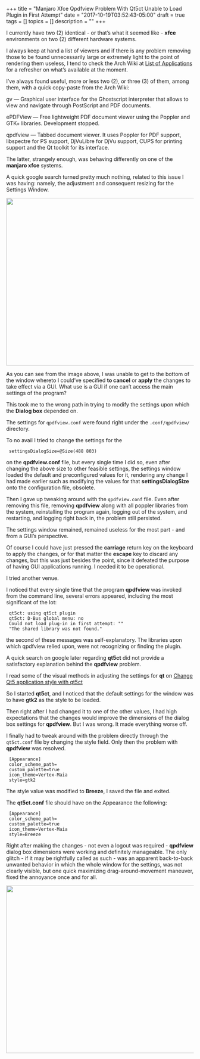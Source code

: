 +++
title = "Manjaro Xfce Qpdfview Problem With Qt5ct Unable to Load Plugin in First Attempt"
date = "2017-10-19T03:52:43-05:00"
draft = true
tags = []
topics = []
description = ""
+++

<p>I currently have two (2) identical - or that’s what it seemed like - <strong>xfce</strong> environments on two (2) different hardware systems.</p>

<p>I always keep at hand a list of viewers and if there is any problem removing those to be found unnecessarily large or extremely light to the point of rendering them useless, I tend to check the Arch Wiki at <a href="https://wiki.archlinux.org/index.php/list_of_applications" target="_blank">List of Applications</a> for a refresher on what’s available at the moment.</p>

<p>I’ve always found useful, more or less two (2), or three (3) of them, among them, with a quick copy-paste from the Arch Wiki:</p>

<p>gv — Graphical user interface for the Ghostscript interpreter that allows to view and navigate through PostScript and PDF documents.</p>

<p>ePDFView — Free lightweight PDF document viewer using the Poppler and GTK+ libraries. Development stopped.</p>

<p>qpdfview — Tabbed document viewer. It uses Poppler for PDF support, libspectre for PS support, DjVuLibre for DjVu support, CUPS for printing support and the Qt toolkit for its interface.</p>

<p>The latter, strangely enough, was behaving differently on one of the <strong>manjaro xfce</strong> systems.</p>

<p>A quick google search turned pretty much nothing, related to this issue I was having: namely, the adjustment and consequent resizing for the Settings Window.</p>

<p><img src="/images/manjaro-xfce-qpdfview-settings-box-wrong.png" width="680px" height="450px;"></p>

<p>As you can see from the image above, I was unable to get to the bottom of the window whereto I could’ve specified <strong>to cancel</strong> or <strong>apply</strong> the changes to take effect via a GUI. What use is a GUI if one can’t access the main settings of the program?</p>

<p>This took me to the wrong path in trying to modify the settings upon which the <strong>Dialog box</strong> depended on.</p>

<p>The settings for <code>qpdfview.conf</code> were found right under the <code>.conf/qpdfview/</code> directory.</p>

<p>To no avail I tried to change the settings for the</p>

<pre><code> settingsDialogSize=@Size(488 803)
</code></pre>

<p>on the <strong>qpdfview.conf</strong> file, but every single time I did so, even after changing the above size to other feasible settings, the settings window loaded the default and preconfigured values for it, rendering any change I had made earlier such as modifying the values for that <strong>settingsDialogSize</strong> onto the configuration file,  obsolete.</p>

<p>Then I gave up tweaking around with the <code>qpdfview.conf</code> file. Even after removing this file, removing <strong>qpdfview</strong> along with all poppler libraries from the system, reinstalling the program again, logging out of the system, and restarting, and logging right back in, the problem still persisted.</p>

<p>The settings window remained, remained useless for the most part - and from a GUI’s perspective.</p>

<p>Of course I could have just pressed the <strong>carriage</strong> return key on the keyboard to apply the changes, or for that matter the <strong>escape</strong> key to discard any changes, but this was just besides the point, since it defeated the purpose of having GUI applications running. I needed it to be operational.</p>

<p>I tried another venue.</p>

<p>I noticed that every single time that the program <strong>qpdfview</strong> was invoked from the command line, several errors appeared, including the most significant of the lot:</p>

<pre><code> qt5ct: using qt5ct plugin
 qt5ct: D-Bus global menu: no
 Could not load plug-in in first attempt: ""
 "The shared library was not found."
</code></pre>

<p>the second of these messages was self-explanatory. The libraries upon which qpdfview relied upon, were not recognizing or finding the plugin.</p>

<p>A quick search on google later regarding <strong>qt5ct</strong> did not provide a satisfactory explanation behind the <strong>qpdfview</strong> problem.</p>

<p>I read some of the visual methods in adjusting the settings for <strong>qt</strong> on <a href="https://www.pcsuggest.com/qt5ct-change-qt5-application-style/" target="_blank">Change Qt5 application style with qt5ct</a></p>

<p>So I started <strong>qt5ct</strong>, and I noticed that the default settings for the window was to have <strong>gtk2</strong> as the style to be loaded.</p>

<p>Then right after I had changed it to one of the other values, I had high expectations that the changes would improve the dimensions of the dialog box settings for <strong>qpdfview</strong>. But I was wrong. It made everything worse off.</p>

<p>I finally had to tweak around with the problem directly through the <code>qt5ct.conf</code> file by changing the style field. Only then the problem with <strong>qpdfview</strong> was resolved.</p>

<pre><code> [Appearance]
 color_scheme_path=
 custom_palette=true
 icon_theme=Vertex-Maia
 style=gtk2
</code></pre>

<p>The style value was modified to <strong>Breeze</strong>, I saved the file and exited.</p>

<p>The <strong>qt5ct.conf</strong> file should have on the Appearance the following:</p>

<pre><code> [Appearance]
 color_scheme_path=
 custom_palette=true
 icon_theme=Vertex-Maia
 style=Breeze
</code></pre>

<p>Right after making the changes - not even a logout was required - <strong>qpdfview</strong> dialog box dimensions were working and definitely manageable. The only glitch - if it may be rightfully called as such - was an apparent back-to-back unwanted behavior in which the whole window for the settings, was not clearly visible, but one quick maximizing drag-around-movement maneuver, fixed the annoyance once and for all.</p>

<p><img src="/images/qpdfview-correct-settings-dialog-box-1.png" width="680" height="450"></p>

